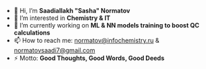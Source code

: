 - 👋 Hi, I’m **Saadiallakh "Sasha" Normatov**
- 👀 I’m interested in **Chemistry & IT**
- 🌱 I’m currently working on **ML & NN models training to boost QC calculations**
- 📫 How to reach me: normatov@infochemistry.ru & normatovsaadi7@gmail.com
- ⚡ Motto: **Good Thoughts, Good Words, Good Deeds**

<!---
Saadiallakh/Saadiallakh is a ✨ special ✨ repository because its `README.md` (this file) appears on your GitHub profile.
You can click the Preview link to take a look at your changes.
--->
